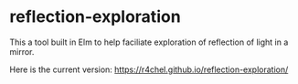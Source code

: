 # reflection-exploration

This a tool built in Elm to help faciliate exploration of reflection of light in a mirror. 

Here is the current version: https://r4chel.github.io/reflection-exploration/
